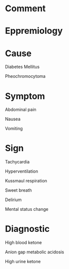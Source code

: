 # Comment

# Eppremiology

# Cause

Diabetes Mellitus

Pheochromocytoma

# Symptom

Abdominal pain

Nausea

Vomiting

# Sign

Tachycardia

Hyperventilation

Kussmaul respiration

Sweet breath

Delirium

Mental status change

# Diagnostic

High blood ketone

Anion gap metabolic acidosis

High urine ketone
